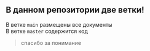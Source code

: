 ## В данном репозитории две ветки!  
В ветке ```main``` размещены все документы  
В ветке ```master``` содержится код  

> спасибо за понимание
